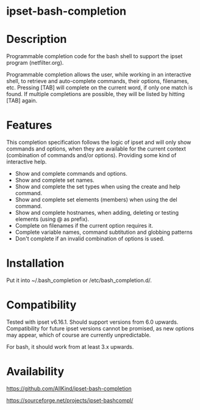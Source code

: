 ipset-bash-completion
=====================


Description
===========

Programmable completion code for the bash shell to support the ipset program (netfilter.org).


Programmable completion allows the user, while working in an interactive shell, to retrieve and auto-complete commands,
their options, filenames, etc.
Pressing [TAB] will complete on the current word, if only one match is found.
If multiple completions are possible, they will be listed by hitting [TAB] again.


Features
========

This completion specification follows the logic of ipset and will only show commands and options, 
when they are available for the current context (combination of commands and/or options).
Providing some kind of interactive help.

- Show and complete commands and options.
- Show and complete set names.
- Show and complete the set types when using the create and help command.
- Show and complete set elements (members) when using the del command.
- Show and complete hostnames, when adding, deleting or testing elements (using @ as prefix).
- Complete on filenames if the current option requires it.
- Complete variable names, command subtitution and globbing patterns
- Don't complete if an invalid combination of options is used.


Installation
============

Put it into ~/.bash_completion or /etc/bash_completion.d/.


Compatibility
=============

Tested with ipset v6.16.1.
Should support versions from 6.0 upwards.
Compatibility for future ipset versions cannot be promised, as new options may appear, 
which of course are currently unpredictable.

For bash, it should work from at least 3.x upwards.


Availability
============

https://github.com/AllKind/ipset-bash-completion

https://sourceforge.net/projects/ipset-bashcompl/

